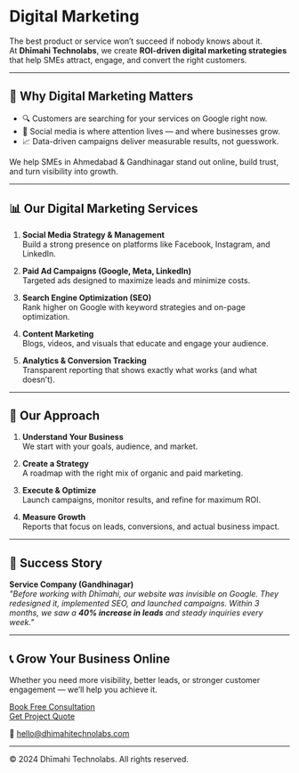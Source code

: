 # Digital Marketing
The best product or service won’t succeed if nobody knows about it.  
At **Dhīmahi Technolabs**, we create **ROI-driven digital marketing strategies** that help SMEs attract, engage, and convert the right customers.  

---

## 🌟 Why Digital Marketing Matters
- 🔍 Customers are searching for your services on Google right now.  
- 📱 Social media is where attention lives — and where businesses grow.  
- 📈 Data-driven campaigns deliver measurable results, not guesswork.  

We help SMEs in Ahmedabad & Gandhinagar stand out online, build trust, and turn visibility into growth.  

---

## 📊 Our Digital Marketing Services
1. **Social Media Strategy & Management**  
   Build a strong presence on platforms like Facebook, Instagram, and LinkedIn.  

2. **Paid Ad Campaigns (Google, Meta, LinkedIn)**  
   Targeted ads designed to maximize leads and minimize costs.  

3. **Search Engine Optimization (SEO)**  
   Rank higher on Google with keyword strategies and on-page optimization.  

4. **Content Marketing**  
   Blogs, videos, and visuals that educate and engage your audience.  

5. **Analytics & Conversion Tracking**  
   Transparent reporting that shows exactly what works (and what doesn’t).  

---

## 🚀 Our Approach
1. **Understand Your Business**  
   We start with your goals, audience, and market.  

2. **Create a Strategy**  
   A roadmap with the right mix of organic and paid marketing.  

3. **Execute & Optimize**  
   Launch campaigns, monitor results, and refine for maximum ROI.  

4. **Measure Growth**  
   Reports that focus on leads, conversions, and actual business impact.  

---

## 🎯 Success Story
**Service Company (Gandhinagar)**  
*"Before working with Dhīmahi, our website was invisible on Google. They redesigned it, implemented SEO, and launched campaigns. Within 3 months, we saw a **40% increase in leads** and steady inquiries every week."*  

---

## 📞 Grow Your Business Online
Whether you need more visibility, better leads, or stronger customer engagement — we’ll help you achieve it.  

[Book Free Consultation](#contact)  
[Get Project Quote](#quote)  

📩 hello@dhimahitechnolabs.com  

---

© 2024 Dhīmahi Technolabs. All rights reserved.

